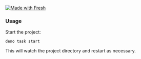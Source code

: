 [![Made with Fresh](https://fresh.deno.dev/fresh-badge.svg)](https://fresh.deno.dev)
### Usage

Start the project:

```
deno task start
```

This will watch the project directory and restart as necessary.
